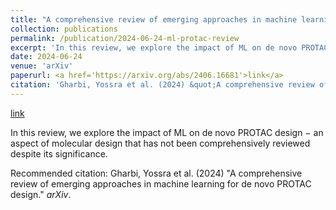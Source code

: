 ```yaml
---
title: "A comprehensive review of emerging approaches in machine learning for de novo PROTAC design"
collection: publications
permalink: /publication/2024-06-24-ml-protac-review
excerpt: 'In this review, we explore the impact of ML on de novo PROTAC design − an aspect of molecular design that has not been comprehensively reviewed despite its significance.'
date: 2024-06-24
venue: 'arXiv'
paperurl: <a href='https://arxiv.org/abs/2406.16681'>link</a>
citation: 'Gharbi, Yossra et al. (2024) &quot;A comprehensive review of emerging approaches in machine learning for de novo PROTAC design.&quot; <i>arXiv</i>.'
---
```


<a href='https://arxiv.org/abs/2406.16681'>link</a>

In this review, we explore the impact of ML on de novo PROTAC design − an aspect of molecular design that has not been comprehensively reviewed despite its significance.

Recommended citation: Gharbi, Yossra et al. (2024) "A comprehensive review of emerging approaches in machine learning for de novo PROTAC design." <i>arXiv</i>.